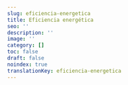 ```yaml
---
slug: eficiencia-energetica
title: Eficiencia energética
seo: ''
description: ''
image: ''
category: []
toc: false
draft: false
noindex: true
translationKey: eficiencia-energetica
---
```

